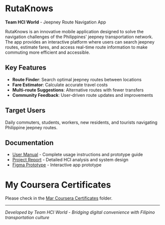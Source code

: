 # RutaKnows

**Team HCI World** - Jeepney Route Navigation App

RutaKnows is an innovative mobile application designed to solve the navigation challenges of the Philippines' jeepney transportation network. The app provides an interactive platform where users can search jeepney routes, estimate fares, and access real-time route information to make commuting more efficient and accessible.

## Key Features
- **Route Finder**: Search optimal jeepney routes between locations
- **Fare Estimator**: Calculate accurate travel costs
- **Multi-route Suggestions**: Alternative routes with fewer transfers
- **Community Feedback**: User-driven route updates and improvements

## Target Users
Daily commuters, students, workers, new residents, and tourists navigating Philippine jeepney routes.

## Documentation
- [User Manual](USER_MANUAL.md) - Complete usage instructions and prototype guide
- [Project Report](PART%20I/HCI%20World%20CS152.pdf) - Detailed HCI analysis and system design
- [Figma Prototype](https://www.figma.com/design/YAO5ykwG1CbXK6CRWWvo49/RutaKnows-Proto?node-id=0-1&t=qVsLDVJ6wgKjIn29-1) - Interactive app prototype

# My Coursera Certificates
Please check in the [Mar Coursera Certificates](Mar%20Coursera%20Certificates/) folder.

---
*Developed by Team HCI World - Bridging digital convenience with Filipino transportation culture*
